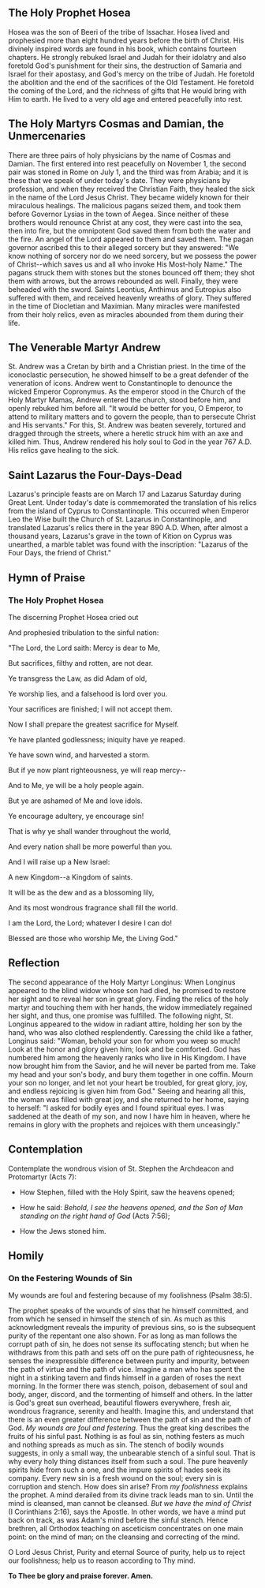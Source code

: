 ## The Holy Prophet Hosea

Hosea was the son of Beeri of the tribe of Issachar. Hosea lived and prophesied more than eight hundred years before the birth of Christ. His divinely inspired words are found in his book, which contains fourteen chapters. He strongly rebuked Israel and Judah for their idolatry and also foretold God's punishment for their sins, the destruction of Samaria and Israel for their apostasy, and God's mercy on the tribe of Judah. He foretold the abolition and the end of the sacrifices of the Old Testament. He foretold the coming of the Lord, and the richness of gifts that He would bring with Him to earth. He lived to a very old age and entered peacefully into rest.

## The Holy Martyrs Cosmas and Damian, the Unmercenaries

There are three pairs of holy physicians by the name of Cosmas and Damian. The first entered into rest peacefully on November 1, the second pair was stoned in Rome on July 1, and the third was from Arabia; and it is these that we speak of under today's date. They were physicians by profession, and when they received the Christian Faith, they healed the sick in the name of the Lord Jesus Christ. They became widely known for their miraculous healings. The malicious pagans seized them, and took them before Governor Lysias in the town of Aegea. Since neither of these brothers would renounce Christ at any cost, they were cast into the sea, then into fire, but the omnipotent God saved them from both the water and the fire. An angel of the Lord appeared to them and saved them. The pagan governor ascribed this to their alleged sorcery but they answered: "We know nothing of sorcery nor do we need sorcery, but we possess the power of Christ--which saves us and all who invoke His Most-holy Name." The pagans struck them with stones but the stones bounced off them; they shot them with arrows, but the arrows rebounded as well. Finally, they were beheaded with the sword. Saints Leontius, Anthimus and Eutropius also suffered with them, and received heavenly wreaths of glory. They suffered in the time of Diocletian and Maximian. Many miracles were manifested from their holy relics, even as miracles abounded from them during their life.

## The Venerable Martyr Andrew

St. Andrew was a Cretan by birth and a Christian priest. In the time of the iconoclastic persecution, he showed himself to be a great defender of the veneration of icons. Andrew went to Constantinople to denounce the wicked Emperor Copronymus. As the emperor stood in the Church of the Holy Martyr Mamas, Andrew entered the church, stood before him, and openly rebuked him before all. "It would be better for you, O Emperor, to attend to military matters and to govern the people, than to persecute Christ and His servants." For this, St. Andrew was beaten severely, tortured and dragged through the streets, where a heretic struck him with an axe and killed him. Thus, Andrew rendered his holy soul to God in the year 767 A.D. His relics gave healing to the sick.

## Saint Lazarus the Four-Days-Dead

Lazarus's principle feasts are on March 17 and Lazarus Saturday during Great Lent. Under today's date is commemorated the translation of his relics from the island of Cyprus to Constantinople. This occurred when Emperor Leo the Wise built the Church of St. Lazarus in Constantinople, and translated Lazarus's relics there in the year 890 A.D. When, after almost a thousand years, Lazarus's grave in the town of Kition on Cyprus was unearthed, a marble tablet was found with the inscription: "Lazarus of the Four Days, the friend of Christ."

## Hymn of Praise

### The Holy Prophet Hosea

The discerning Prophet Hosea cried out

And prophesied tribulation to the sinful nation:

"The Lord, the Lord saith: Mercy is dear to Me,

But sacrifices, filthy and rotten, are not dear.

Ye transgress the Law, as did Adam of old,

Ye worship lies, and a falsehood is lord over you.

Your sacrifices are finished; I will not accept them.

Now I shall prepare the greatest sacrifice for Myself.

Ye have planted godlessness; iniquity have ye reaped.

Ye have sown wind, and harvested a storm.

But if ye now plant righteousness, ye will reap mercy--

And to Me, ye will be a holy people again.

But ye are ashamed of Me and love idols.

Ye encourage adultery, ye encourage sin!

That is why ye shall wander throughout the world,

And every nation shall be more powerful than you.

And I will raise up a New Israel:

A new Kingdom--a Kingdom of saints.

It will be as the dew and as a blossoming lily,

And its most wondrous fragrance shall fill the world.

I am the Lord, the Lord; whatever I desire I can do!

Blessed are those who worship Me, the Living God."

## Reflection

The second appearance of the Holy Martyr Longinus: When Longinus appeared to the blind widow whose son had died, he promised to restore her sight and to reveal her son in great glory. Finding the relics of the holy martyr and touching them with her hands, the widow immediately regained her sight, and thus, one promise was fulfilled. The following night, St. Longinus appeared to the widow in radiant attire, holding her son by the hand, who was also clothed resplendently. Caressing the child like a father, Longinus said: "Woman, behold your son for whom you weep so much! Look at the honor and glory given him; look and be comforted. God has numbered him among the heavenly ranks who live in His Kingdom. I have now brought him from the Savior, and he will never be parted from me. Take my head and your son's body, and bury them together in one coffin. Mourn your son no longer, and let not your heart be troubled, for great glory, joy, and endless rejoicing is given him from God." Seeing and hearing all this, the woman was filled with great joy, and she returned to her home, saying to herself: "I asked for bodily eyes and I found spiritual eyes. I was saddened at the death of my son, and now I have him in heaven, where he remains in glory with the prophets and rejoices with them unceasingly."

## Contemplation

Contemplate the wondrous vision of St. Stephen the Archdeacon and Protomartyr (Acts 7):

- How Stephen, filled with the Holy Spirit, saw the heavens opened;

- How he said: *Behold, I see the heavens opened, and the Son of Man standing on the right hand of God* (Acts 7:56);

- How the Jews stoned him.

## Homily

### On the Festering Wounds of Sin

My wounds are foul and festering because of my foolishness (Psalm 38:5).

The prophet speaks of the wounds of sins that he himself committed, and from which he sensed in himself the stench of sin. As much as this acknowledgment reveals the impurity of previous sins, so is the subsequent purity of the repentant one also shown. For as long as man follows the corrupt path of sin, he does not sense its suffocating stench; but when he withdraws from this path and sets off on the pure path of righteousness, he senses the inexpressible difference between purity and impurity, between the path of virtue and the path of vice. Imagine a man who has spent the night in a stinking tavern and finds himself in a garden of roses the next morning. In the former there was stench, poison, debasement of soul and body, anger, discord, and the tormenting of himself and others. In the latter is God's great sun overhead, beautiful flowers everywhere, fresh air, wondrous fragrance, serenity and health. Imagine this, and understand that there is an even greater difference between the path of sin and the path of God. *My wounds are foul and festering.* Thus the great king describes the fruits of his sinful past. Nothing is as foul as sin, nothing festers as much and nothing spreads as much as sin. The stench of bodily wounds suggests, in only a small way, the unbearable stench of a sinful soul. That is why every holy thing distances itself from such a soul. The pure heavenly spirits hide from such a one, and the impure spirits of hades seek its company. Every new sin is a fresh wound on the soul; every sin is corruption and stench. How does sin arise? From *my foolishness* explains the prophet. A mind derailed from its divine track leads man to sin. Until the mind is cleansed, man cannot be cleansed. *But we have the mind of Christ* (I Corinthians 2:16), says the Apostle. In other words, we have a mind put back on track, as was Adam's mind before the sinful stench. Hence brethren, all Orthodox teaching on asceticism concentrates on one main point: on the mind of man; on the cleansing and correcting of the mind.

O Lord Jesus Christ, Purity and eternal Source of purity, help us to reject our foolishness; help us to reason according to Thy mind.

**To Thee be glory and praise forever. Amen.**

